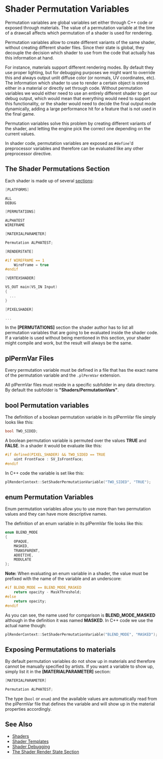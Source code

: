 # Shader Permutation Variables

Permutation variables are global variables set either through C++ code or exposed through materials. The value of a permutation variable at the time of a drawcall affects which permutation of a shader is used for rendering.

Permutation variables allow to create different variants of the same shader, without creating different shader files. Since their state is global, they decouple the decision which shader to use from the code that actually has this information at hand.

For instance, materials support different rendering modes. By default they use proper lighting, but for debugging purposes we might want to override this and always output unlit diffuse color (or normals, UV coordinates, etc). The information which shader to use to render a certain object is stored either in a material or directly set through code. Without permutation variables we would either need to use an entirely different shader to get our debug output, which would mean that everything would need to support this functionality, or the shader would need to decide the final output mode dynamically, adding a large performance hit for a feature that is not used in the final game.

Permutation variables solve this problem by creating different variants of the shader, and letting the engine pick the correct one depending on the current values.

In shader code, permutation variables are exposed as `#define`'d preprocessor variables and therefore can be evaluated like any other preprocessor directive.

## The Shader Permutations Section

Each shader is made up of several [sections](Shaders.md#shader-sections):

```cpp
[PLATFORMS]

ALL
DEBUG

[PERMUTATIONS]

ALPHATEST
WIREFRAME

[MATERIALPARAMETER]

Permutation ALPHATEST;

[RENDERSTATE]

#if WIREFRAME == 1
    WireFrame = true
#endif

[VERTEXSHADER]

VS_OUT main(VS_IN Input)
{
  ...
}

[PIXELSHADER]

...
```

In the **[PERMUTATIONS]** section the shader author has to list all permutation variables that are going to be evaluated inside the shader code. If a variable is used without being mentioned in this section, your shader might compile and work, but the result will always be the same.

## plPermVar Files

Every permutation variable must be defined in a file that has the exact name of the permutation variable and the `.plPermVar` extension.

All plPermVar files must reside in a specific subfolder in any data directory. By default the subfolder is **"Shaders/PermutationVars"**.

## bool Permutation variables

The definition of a boolean permutation variable in its plPermVar file simply looks like this:

```cpp
bool TWO_SIDED;
```

A boolean permutation variable is permuted over the values **TRUE** and **FALSE**. In a shader it would be evaluate like this:

```cpp
#if defined(PIXEL_SHADER) && TWO_SIDED == TRUE
    uint FrontFace : SV_IsFrontFace;
#endif
```

In C++ code the variable is set like this:

```cpp
plRenderContext::SetShaderPermutationVariable("TWO_SIDED", "TRUE");
```

## enum Permutation Variables

Enum permutation variables allow you to use more than two permutation values and they can have more descriptive names.

The definition of an enum variable in its plPermVar file looks like this:

```cpp
enum BLEND_MODE
{
    OPAQUE,
    MASKED,
    TRANSPARENT,
    ADDITIVE,
    MODULATE
};
```

**Note:** When evaluating an enum variable in a shader, the value must be prefixed with the name of the variable and an underscore:

```cpp
#if BLEND_MODE == BLEND_MODE_MASKED
    return opacity - MaskThreshold;
#else
    return opacity;
#endif
```

As you can see, the name used for comparison is **BLEND_MODE_MASKED** although in the definition it was named **MASKED**. In C++ code we use the actual name though:

```cpp
plRenderContext::SetShaderPermutationVariable("BLEND_MODE", "MASKED");
```

## Exposing Permutations to materials

By default permutation variables do not show up in materials and therefore cannot be manually specified by artists. If you want a variable to show up, simply list it in the **[MATERIALPARAMETER]** section:

```cpp
[MATERIALPARAMETER]

Permutation ALPHATEST;

```

The type (`bool` or `enum`) and the available values are automatically read from the plPermVar file that defines the variable and will show up in the material properties accordingly.

## See Also

* [Shaders](Shaders.md)
* [Shader Templates](shader-templates.md)
* [Shader Debugging](shader-debugging.md)
* [The Shader Render State Section](shader-render-state.md)
